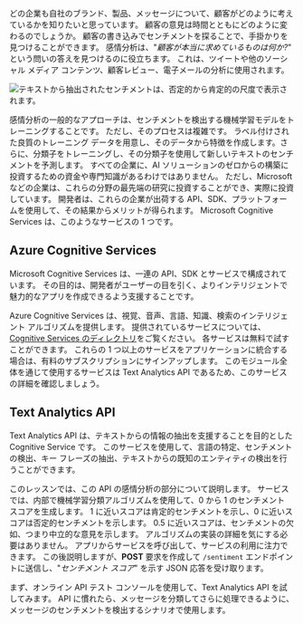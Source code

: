 どの企業も自社のブランド、製品、メッセージについて、顧客がどのように考えているかを知りたいと思っています。 顧客の意見は時間とともにどのように変わるのでしょうか。 顧客の書き込みでセンチメントを探ることで、手掛かりを見つけることができます。 感情分析は、"*顧客が本当に求めているものは何か?*" という問いの答えを見つけるのに役立ちます。 これは、ツイートや他のソーシャル メディア コンテンツ、顧客レビュー、電子メールの分析に使用されます。

![テキストから抽出されたセンチメントは、否定的から肯定的の尺度で表示されます。](../media/sentiment-analysis.png)

 感情分析の一般的なアプローチは、センチメントを検出する機械学習モデルをトレーニングすることです。 ただし、そのプロセスは複雑です。 ラベル付けされた良質のトレーニング データを用意し、そのデータから特徴を作成します。さらに、分類子をトレーニングし、その分類子を使用して新しいテキストのセンチメントを予測します。 すべての企業に、AI ソリューションのゼロからの構築に投資するための資金や専門知識があるわけではありません。 ただし、Microsoft などの企業は、これらの分野の最先端の研究に投資することができ、実際に投資しています。 開発者は、これらの企業が出荷する API、SDK、プラットフォームを使用して、その結果からメリットが得られます。 Microsoft Cognitive Services は、このようなサービスの 1 つです。

## <a name="azure-cognitive-services"></a>Azure Cognitive Services

Microsoft Cognitive Services は、一連の API、SDK とサービスで構成されています。 その目的は、開発者がユーザーの目を引く、よりインテリジェントで魅力的なアプリを作成できるよう支援することです。

Azure Cognitive Services は、視覚、音声、言語、知識、検索のインテリジェント アルゴリズムを提供します。 提供されているサービスについては、[Cognitive Services のディレクトリ](https://azure.microsoft.com/services/cognitive-services/directory/)をご覧ください。 各サービスは無料で試すことができます。 これらの 1 つ以上のサービスをアプリケーションに統合する場合は、有料のサブスクリプションにサインアップします。 このモジュール全体を通じて使用するサービスは Text Analytics API であるため、このサービスの詳細を確認しましょう。

## <a name="text-analytics-api"></a>Text Analytics API

Text Analytics API は、テキストからの情報の抽出を支援することを目的とした Cognitive Service です。 このサービスを使用して、言語の特定、センチメントの検出、キー フレーズの抽出、テキストからの既知のエンティティの検出を行うことができます。 

このレッスンでは、この API の感情分析の部分について説明します。 サービスでは、内部で機械学習分類アルゴリズムを使用して、0 から 1 のセンチメント スコアを生成します。 1 に近いスコアは肯定的センチメントを示し、0 に近いスコアは否定的センチメントを示します。 0.5 に近いスコアは、センチメントの欠如、つまり中立的な意見を示します。 アルゴリズムの実装の詳細を気にする必要はありません。 アプリからサービスを呼び出して、サービスの利用に注力できます。 この後説明しますが、**POST** 要求を作成して `/sentiment` エンドポイントに送信し、"*センチメント スコア*" を示す JSON 応答を受け取ります。

まず、オンライン API テスト コンソールを使用して、Text Analytics API を試してみます。 API に慣れたら、メッセージを分類してさらに処理できるように、メッセージのセンチメントを検出するシナリオで使用します。